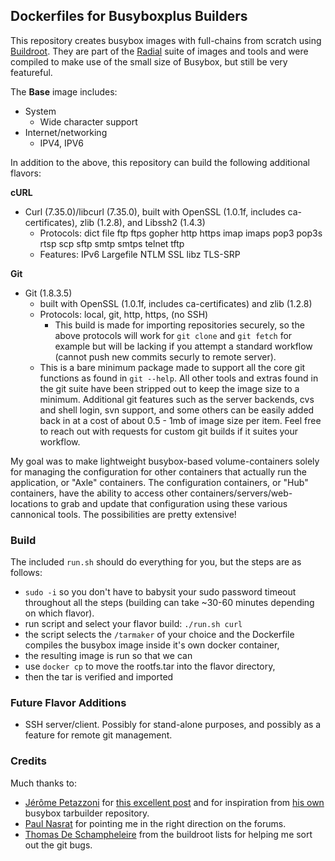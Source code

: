 ## Dockerfiles for Busyboxplus Builders

This repository creates busybox images with full-chains from scratch using
[Buildroot](http://buildroot.uclibc.org). They are part of the
[Radial](https://github.com/radial) suite of images and tools and were compiled
to make use of the small size of Busybox, but still be very featureful. 

The **Base** image includes:

* System
    * Wide character support
* Internet/networking
    * IPV4, IPV6

In addition to the above, this repository can build the following additional
flavors:

**cURL**

* Curl (7.35.0)/libcurl (7.35.0), built with OpenSSL (1.0.1f, includes
  ca-certificates), zlib (1.2.8), and Libssh2 (1.4.3)
    * Protocols: dict file ftp ftps gopher http https imap imaps pop3 pop3s rtsp
      scp sftp smtp smtps telnet tftp 
    * Features: IPv6 Largefile NTLM SSL libz TLS-SRP

**Git**

* Git (1.8.3.5)
    * built with OpenSSL (1.0.1f, includes ca-certificates) and zlib (1.2.8) 
    * Protocols: local, git, http, https, (no SSH)
        * This build is made for importing repositories securely, so the above
          protocols will work for `git clone` and `git fetch` for example but
          will be lacking if you attempt a standard workflow (cannot push new
          commits securly to remote server).
    * This is a bare minimum package made to support all the core git functions
      as found in `git --help`.  All other tools and extras found in the git
      suite have been stripped out to keep the image size to a minimum.
      Additional git features such as the server backends, cvs and shell login,
      svn support, and some others can be easily added back in at a cost of
      about 0.5 - 1mb of image size per item. Feel free to reach out with
      requests for custom git builds if it suites your workflow.


My goal was to make lightweight busybox-based volume-containers solely for
managing the configuration for other containers that actually run the
application, or "Axle" containers. The configuration containers, or "Hub"
containers, have the ability to access other containers/servers/web-locations to
grab and update that configuration using these various cannonical tools. The
possibilities are pretty extensive!

### Build

The included `run.sh` should do everything for you, but the steps are as
follows:

* `sudo -i` so you don't have to babysit your sudo password timeout throughout
  all the steps (building can take ~30-60 minutes depending on which flavor).
* run script and select your flavor build: `./run.sh curl`
* the script selects the `/tarmaker` of your choice and the Dockerfile compiles
  the busybox image inside it's own docker container,
* the resulting image is run so that we can
* use `docker cp` to move the rootfs.tar into the flavor directory,
* then the tar is verified and imported

### Future Flavor Additions

* SSH server/client. Possibly for stand-alone purposes, and possibly as a
  feature for remote git management.

### Credits

Much thanks to:

* [Jérôme Petazzoni](https://github.com/jpetazzo) for [this excellent post](http://blog.docker.io/2013/06/create-light-weight-docker-containers-buildroot)
  and for inspiration from [his own](https://github.com/jpetazzo/docker-busybox)
  busybox tarbuilder repository.
* [Paul Nasrat](https://github.com/pnasrat) for pointing me in the right
  direction on the forums.
* [Thomas De Schampheleire](http://buildroot-busybox.2317881.n4.nabble.com/template/NamlServlet.jtp?macro=user_nodes&user=1119)
  from the buildroot lists for helping me sort out the git bugs.
